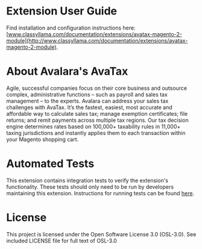 # Extension User Guide

Find installation and configuration instructions here: [www.classyllama.com/documentation/extensions/avatax-magento-2-module](http://www.classyllama.com/documentation/extensions/avatax-magento-2-module).

# About Avalara's AvaTax

Agile, successful companies focus on their core business and outsource complex, administrative functions – such as payroll and sales tax management – to the experts. Avalara can address your sales tax challenges with AvaTax. It’s the fastest, easiest, most accurate and affordable way to calculate sales tax; manage exemption certificates; file returns; and remit payments across multiple tax regions. Our tax decision engine determines rates based on 100,000+ taxability rules in 11,000+ taxing jurisdictions and instantly applies them to each transaction within your Magento shopping cart. 

# Automated Tests

This extension contains integration tests to verify the extension's functionality. These tests should only need to be run by developers maintaining this extension. Instructions for running tests can be found [here](https://github.com/classyllama/ClassyLlama_AvaTax/blob/master/Tests/README.md).

# License

This project is licensed under the Open Software License 3.0 (OSL-3.0). See included LICENSE file for full text of OSL-3.0
